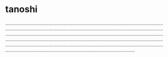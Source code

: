 # tanoshi
..................................................................................................................................................................................................................................................................................................................................................................................................................................................................................................................................................................................................................................................................................................................................................